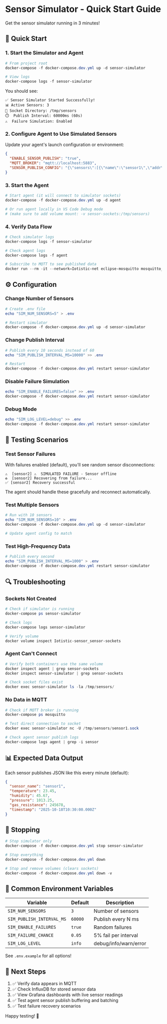 # Sensor Simulator - Quick Start Guide

Get the sensor simulator running in 3 minutes!

## 🚀 Quick Start

### 1. Start the Simulator and Agent

```powershell
# From project root
docker-compose -f docker-compose.dev.yml up -d sensor-simulator

# View logs
docker-compose logs -f sensor-simulator
```

You should see:
```
✅ Sensor Simulator Started Successfully!
📊 Active Sensors: 3
📁 Socket Directory: /tmp/sensors
⏱️  Publish Interval: 60000ms (60s)
⚠️  Failure Simulation: Enabled
```

### 2. Configure Agent to Use Simulated Sensors

Update your agent's launch configuration or environment:

```json
{
  "ENABLE_SENSOR_PUBLISH": "true",
  "MQTT_BROKER": "mqtt://localhost:5883",
  "SENSOR_PUBLISH_CONFIG": "{\"sensors\":[{\"name\":\"sensor1\",\"addr\":\"/tmp/sensors/sensor1.sock\",\"eomDelimiter\":\"\\\\n\",\"mqttTopic\":\"sensor/data\",\"bufferSize\":100,\"bufferTimeMs\":1000},{\"name\":\"sensor2\",\"addr\":\"/tmp/sensors/sensor2.sock\",\"eomDelimiter\":\"\\\\n\",\"mqttTopic\":\"sensor/data\",\"bufferSize\":100,\"bufferTimeMs\":1000},{\"name\":\"sensor3\",\"addr\":\"/tmp/sensors/sensor3.sock\",\"eomDelimiter\":\"\\\\n\",\"mqttTopic\":\"sensor/data\",\"bufferSize\":100,\"bufferTimeMs\":1000}]}"
}
```

### 3. Start the Agent

```powershell
# Start agent (it will connect to simulator sockets)
docker-compose -f docker-compose.dev.yml up -d agent

# Or run agent locally in VS Code Debug mode
# (make sure to add volume mount: -v sensor-sockets:/tmp/sensors)
```

### 4. Verify Data Flow

```powershell
# Check simulator logs
docker-compose logs -f sensor-simulator

# Check agent logs
docker-compose logs -f agent

# Subscribe to MQTT to see published data
docker run --rm -it --network=Iotistic-net eclipse-mosquitto mosquitto_sub -h mosquitto -t 'sensor/#' -v
```

## ⚙️ Configuration

### Change Number of Sensors

```powershell
# Create .env file
echo "SIM_NUM_SENSORS=5" > .env

# Restart simulator
docker-compose -f docker-compose.dev.yml up -d sensor-simulator
```

### Change Publish Interval

```powershell
# Publish every 10 seconds instead of 60
echo "SIM_PUBLISH_INTERVAL_MS=10000" >> .env

# Restart
docker-compose -f docker-compose.dev.yml restart sensor-simulator
```

### Disable Failure Simulation

```powershell
echo "SIM_ENABLE_FAILURES=false" >> .env
docker-compose -f docker-compose.dev.yml restart sensor-simulator
```

### Debug Mode

```powershell
echo "SIM_LOG_LEVEL=debug" >> .env
docker-compose -f docker-compose.dev.yml restart sensor-simulator
```

## 🧪 Testing Scenarios

### Test Sensor Failures

With failures enabled (default), you'll see random sensor disconnections:

```
⚠️  [sensor2] ⚠️  SIMULATED FAILURE - Sensor offline
♻️  [sensor2] Recovering from failure...
✅ [sensor2] Recovery successful
```

The agent should handle these gracefully and reconnect automatically.

### Test Multiple Sensors

```powershell
# Run with 10 sensors
echo "SIM_NUM_SENSORS=10" > .env
docker-compose -f docker-compose.dev.yml up -d sensor-simulator

# Update agent config to match
```

### Test High-Frequency Data

```powershell
# Publish every second
echo "SIM_PUBLISH_INTERVAL_MS=1000" > .env
docker-compose -f docker-compose.dev.yml restart sensor-simulator
```

## 🔍 Troubleshooting

### Sockets Not Created

```powershell
# Check if simulator is running
docker-compose ps sensor-simulator

# Check logs
docker-compose logs sensor-simulator

# Verify volume
docker volume inspect Iotistic-sensor_sensor-sockets
```

### Agent Can't Connect

```powershell
# Verify both containers use the same volume
docker inspect agent | grep sensor-sockets
docker inspect sensor-simulator | grep sensor-sockets

# Check socket files exist
docker exec sensor-simulator ls -la /tmp/sensors/
```

### No Data in MQTT

```powershell
# Check if MQTT broker is running
docker-compose ps mosquitto

# Test direct connection to socket
docker exec sensor-simulator nc -U /tmp/sensors/sensor1.sock

# Check agent sensor publish logs
docker-compose logs agent | grep -i sensor
```

## 📊 Expected Data Output

Each sensor publishes JSON like this every minute (default):

```json
{
  "sensor_name": "sensor1",
  "temperature": 23.45,
  "humidity": 45.67,
  "pressure": 1013.25,
  "gas_resistance": 245678,
  "timestamp": "2025-10-18T10:30:00.000Z"
}
```

## 🛑 Stopping

```powershell
# Stop simulator only
docker-compose -f docker-compose.dev.yml stop sensor-simulator

# Stop everything
docker-compose -f docker-compose.dev.yml down

# Stop and remove volumes (clears sockets)
docker-compose -f docker-compose.dev.yml down -v
```

## 📝 Common Environment Variables

| Variable | Default | Description |
|----------|---------|-------------|
| `SIM_NUM_SENSORS` | `3` | Number of sensors |
| `SIM_PUBLISH_INTERVAL_MS` | `60000` | Publish every N ms |
| `SIM_ENABLE_FAILURES` | `true` | Random failures |
| `SIM_FAILURE_CHANCE` | `0.05` | 5% fail per interval |
| `SIM_LOG_LEVEL` | `info` | debug/info/warn/error |

See `.env.example` for all options!

## 🎯 Next Steps

1. ✅ Verify data appears in MQTT
2. ✅ Check InfluxDB for stored sensor data
3. ✅ View Grafana dashboards with live sensor readings
4. ✅ Test agent sensor publish buffering and batching
5. ✅ Test failure recovery scenarios

Happy testing! 🚀
